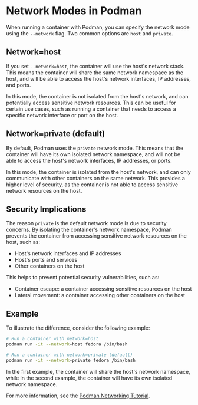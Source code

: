 # Network Modes in Podman

When running a container with Podman, you can specify the network mode using the `--network` flag. Two common options are `host` and `private`.

## Network=host

If you set `--network=host`, the container will use the host's network stack. This means the container will share the same network namespace as the host, and will be able to access the host's network interfaces, IP addresses, and ports.

In this mode, the container is not isolated from the host's network, and can potentially access sensitive network resources. This can be useful for certain use cases, such as running a container that needs to access a specific network interface or port on the host.

## Network=private (default)

By default, Podman uses the `private` network mode. This means that the container will have its own isolated network namespace, and will not be able to access the host's network interfaces, IP addresses, or ports.

In this mode, the container is isolated from the host's network, and can only communicate with other containers on the same network. This provides a higher level of security, as the container is not able to access sensitive network resources on the host.

## Security Implications

The reason `private` is the default network mode is due to security concerns. By isolating the container's network namespace, Podman prevents the container from accessing sensitive network resources on the host, such as:

* Host's network interfaces and IP addresses
* Host's ports and services
* Other containers on the host

This helps to prevent potential security vulnerabilities, such as:

* Container escape: a container accessing sensitive resources on the host
* Lateral movement: a container accessing other containers on the host

## Example

To illustrate the difference, consider the following example:

```bash
# Run a container with network=host
podman run -it --network=host fedora /bin/bash

# Run a container with network=private (default)
podman run -it --network=private fedora /bin/bash
```

In the first example, the container will share the host's network namespace, while in the second example, the container will have its own isolated network namespace.

For more information, see the [Podman Networking Tutorial](https://github.com/containers/podman/blob/main/docs/tutorials/basic_networking.md).
